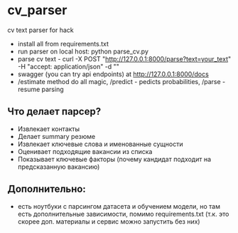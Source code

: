 # cv_parser
cv text parser for hack

- install all from requirements.txt
- run parser on local host: python parse_cv.py
- parse cv text - curl -X POST "http://127.0.0.1:8000/parse?text=your_text" -H  "accept: application/json" -d ""
- swagger (you can try api endpoints) at http://127.0.0.1:8000/docs
- /estimate method do all magic, /predict - pedicts probabilities, /parse - resume parsing

## Что делает парсер?
- Извлекает контакты
- Делает summary резюме
- Извлекает ключевые слова и именованные сущности
- Оценивает подходящие вакансии из списка
- Показывает ключевые факторы (почему кандидат подходит на предсказанную вакансию)

## Дополнительно:
- есть ноутбуки с парсингом датасета и обучением модели, но там есть дополнительные зависимости, помимо requirements.txt (т.к. это скорее доп. материалы и сервис можно запустить без них)
